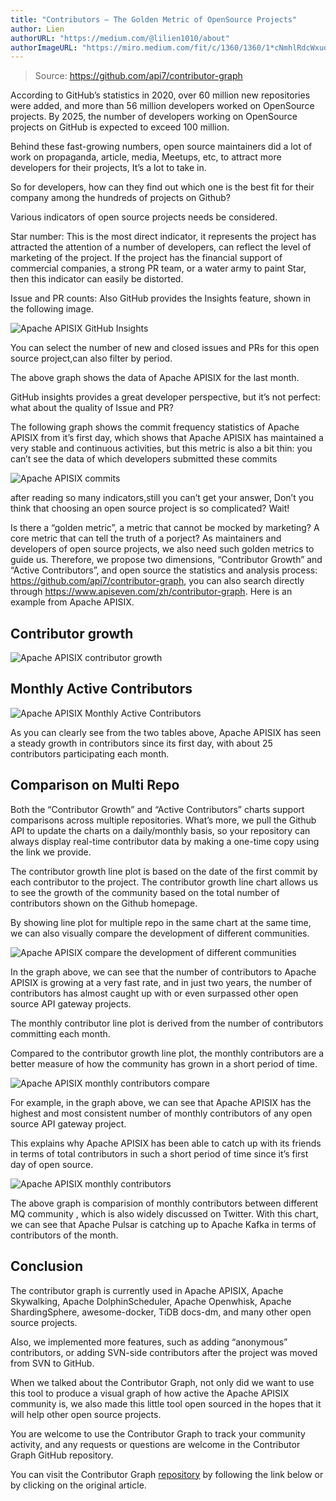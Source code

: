 ```yaml
---
title: "Contributors — The Golden Metric of OpenSource Projects"
author: Lien
authorURL: "https://medium.com/@lilien1010/about"
authorImageURL: "https://miro.medium.com/fit/c/1360/1360/1*cNmhlRdcWxuom1cbm5ZS4g.jpeg"
---
```


<!--truncate-->

> Source:
> https://github.com/api7/contributor-graph

According to GitHub’s statistics in 2020, over 60 million new repositories were added, and more than 56 million developers worked on OpenSource projects. By 2025, the number of developers working on OpenSource projects on GitHub is expected to exceed 100 million.

Behind these fast-growing numbers, open source maintainers did a lot of work on propaganda, article, media, Meetups, etc, to attract more developers for their projects, It’s a lot to take in.

So for developers, how can they find out which one is the best fit for their company among the hundreds of projects on Github?

Various indicators of open source projects needs be considered.

Star number: This is the most direct indicator, it represents the project has attracted the attention of a number of developers, can reflect the level of marketing of the project. If the project has the financial support of commercial companies, a strong PR team, or a water army to paint Star, then this indicator can easily be distorted.

Issue and PR counts: Also GitHub provides the Insights feature, shown in the following image.

![Apache APISIX GitHub Insights](../static/img/blog_img/2021-08-14-1.webp)

You can select the number of new and closed issues and PRs for this open source project,can also filter by period.

The above graph shows the data of Apache APISIX for the last month.

GitHub insights provides a great developer perspective, but it’s not perfect: what about the quality of Issue and PR?

The following graph shows the commit frequency statistics of Apache APISIX from it’s first day, which shows that Apache APISIX has maintained a very stable and continuous activities, but this metric is also a bit thin: you can’t see the data of which developers submitted these commits

![Apache APISIX commits](../static/img/blog_img/2021-08-14-2.webp)

after reading so many indicators,still you can’t get your answer, Don’t you think that choosing an open source project is so complicated? Wait!

Is there a “golden metric”, a metric that cannot be mocked by marketing? A core metric that can tell the truth of a porject?
As maintainers and developers of open source projects, we also need such golden metrics to guide us. Therefore, we propose two dimensions, “Contributor Growth” and “Active Contributors”, and open source the statistics and analysis process: https://github.com/api7/contributor-graph, you can also search directly through https://www.apiseven.com/zh/contributor-graph. Here is an example from Apache APISIX.

## Contributor growth

![Apache APISIX contributor growth](../static/img/blog_img/2021-08-14-3.webp)

## Monthly Active Contributors

![Apache APISIX Monthly Active Contributors](../static/img/blog_img/2021-08-14-4.webp)

As you can clearly see from the two tables above, Apache APISIX has seen a steady growth in contributors since its first day, with about 25 contributors participating each month.

## Comparison on Multi Repo

Both the “Contributor Growth” and “Active Contributors” charts support comparisons across multiple repositories. What’s more, we pull the Github API to update the charts on a daily/monthly basis, so your repository can always display real-time contributor data by making a one-time copy using the link we provide.

The contributor growth line plot is based on the date of the first commit by each contributor to the project. The contributor growth line chart allows us to see the growth of the community based on the total number of contributors shown on the Github homepage.

By showing line plot for multiple repo in the same chart at the same time, we can also visually compare the development of different communities.

![Apache APISIX compare the development of different communities](../static/img/blog_img/2021-08-14-5.webp)

In the graph above, we can see that the number of contributors to Apache APISIX is growing at a very fast rate, and in just two years, the number of contributors has almost caught up with or even surpassed other open source API gateway projects.

The monthly contributor line plot is derived from the number of contributors committing each month.

Compared to the contributor growth line plot, the monthly contributors are a better measure of how the community has grown in a short period of time.

![Apache APISIX monthly contributors compare](../static/img/blog_img/2021-08-14-6.webp)

For example, in the graph above, we can see that Apache APISIX has the highest and most consistent number of monthly contributors of any open source API gateway project.

This explains why Apache APISIX has been able to catch up with its friends in terms of total contributors in such a short period of time since it’s first day of open source.

![Apache APISIX monthly contributors](../static/img/blog_img/2021-08-14-7.webp)

The above graph is comparision of monthly contributors between different MQ community , which is also widely discussed on Twitter. With this chart, we can see that Apache Pulsar is catching up to Apache Kafka in terms of contributors of the month.

## Conclusion

The contributor graph is currently used in Apache APISIX, Apache Skywalking, Apache DolphinScheduler, Apache Openwhisk, Apache ShardingSphere, awesome-docker, TiDB docs-dm, and many other open source projects.

Also, we implemented more features, such as adding “anonymous” contributors, or adding SVN-side contributors after the project was moved from SVN to GitHub.

When we talked about the Contributor Graph, not only did we want to use this tool to produce a visual graph of how active the Apache APISIX community is, we also made this little tool open sourced in the hopes that it will help other open source projects.

You are welcome to use the Contributor Graph to track your community activity, and any requests or questions are welcome in the Contributor Graph GitHub repository.

You can visit the Contributor Graph [repository](https://github.com/api7/contributor-graph) by following the link below or by clicking on the original article.
